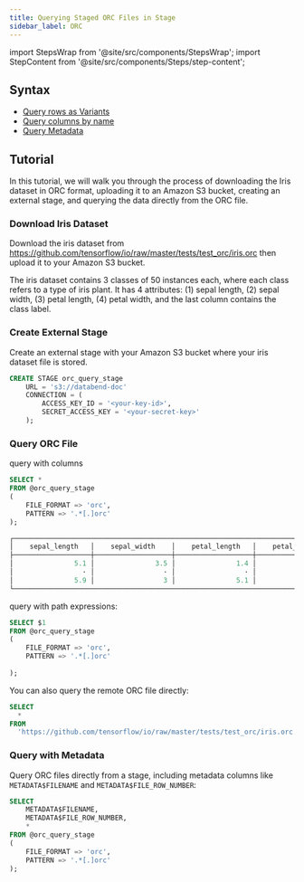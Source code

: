 ```yaml
---
title: Querying Staged ORC Files in Stage
sidebar_label: ORC
---
```

import StepsWrap from '@site/src/components/StepsWrap';
import StepContent from '@site/src/components/Steps/step-content';

## Syntax

- [Query rows as Variants](./index.md#query-rows-as-variants)
- [Query columns by name](./index.md#query-columns-by-name)
- [Query Metadata](./index.md#query-metadata)

## Tutorial

In this tutorial, we will walk you through the process of downloading the Iris dataset in ORC format, uploading it to an Amazon S3 bucket, creating an external stage, and querying the data directly from the ORC file.

<StepsWrap>
<StepContent number="1">

### Download Iris Dataset

Download the iris dataset from https://github.com/tensorflow/io/raw/master/tests/test_orc/iris.orc then upload it to your Amazon S3 bucket.

The iris dataset contains 3 classes of 50 instances each, where each class refers to a type of iris plant. It has 4 attributes: (1) sepal length, (2) sepal width, (3) petal length, (4) petal width, and the last column contains the class label.

</StepContent>
<StepContent number="2">

### Create External Stage

Create an external stage with your Amazon S3 bucket where your iris dataset file is stored.

```sql
CREATE STAGE orc_query_stage
    URL = 's3://databend-doc'
    CONNECTION = (
        ACCESS_KEY_ID = '<your-key-id>',
        SECRET_ACCESS_KEY = '<your-secret-key>'
    );
```

</StepContent>
<StepContent number="3">

### Query ORC File

query with columns

```sql
SELECT *
FROM @orc_query_stage
(
    FILE_FORMAT => 'orc',
    PATTERN => '.*[.]orc'
);

┌──────────────────────────────────────────────────────────────────────────────────────────────────┐
│    sepal_length   │    sepal_width    │    petal_length   │    petal_width    │      species     │
├───────────────────┼───────────────────┼───────────────────┼───────────────────┼──────────────────┤
│               5.1 │               3.5 │               1.4 │               0.2 │ setosa           │
│                 · │                 · │                 · │                 · │ ·                │
│               5.9 │                 3 │               5.1 │               1.8 │ virginica        │
└──────────────────────────────────────────────────────────────────────────────────────────────────┘
```

query with path expressions:

```sql
SELECT $1
FROM @orc_query_stage
(
    FILE_FORMAT => 'orc',
    PATTERN => '.*[.]orc'
    
);
```

You can also query the remote ORC file directly:

```sql
SELECT
  *
FROM
  'https://github.com/tensorflow/io/raw/master/tests/test_orc/iris.orc' (file_format => 'orc');
```

</StepContent>
<StepContent number="4">

### Query with Metadata

Query ORC files directly from a stage, including metadata columns like `METADATA$FILENAME` and `METADATA$FILE_ROW_NUMBER`:



```sql
SELECT
    METADATA$FILENAME,
    METADATA$FILE_ROW_NUMBER,
    *
FROM @orc_query_stage
(
    FILE_FORMAT => 'orc',
    PATTERN => '.*[.]orc'
);
```

</StepContent>
</StepsWrap>